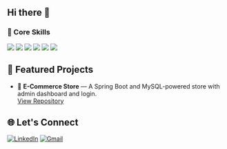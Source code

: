 ## Hi there 👋

<!--
**atharva8000/atharva8000** is a ✨ _special_ ✨ repository because its `README.md` (this file) appears on your GitHub profile.

Here are some ideas to get you started:

- 🔭 I’m currently working on ...
- 🌱 I’m currently learning ...
- 👯 I’m looking to collaborate on ...
- 🤔 I’m looking for help with ...
- 💬 Ask me about ...
- 📫 How to reach me: ...
- 😄 Pronouns: ...
- ⚡ Fun fact: ...
-->
### 🌟 Core Skills

<p>
  <!-- HTML -->
  <img src="https://img.shields.io/badge/HTML5-E34F26?style=for-the-badge&logo=html5&logoColor=white"/>
  
  <!-- CSS -->
  <img src="https://img.shields.io/badge/CSS3-1572B6?style=for-the-badge&logo=css3&logoColor=white"/>

  <!-- Java -->
  <img src="https://img.shields.io/badge/Java-ED8B00?style=for-the-badge&logo=java&logoColor=white"/>

  <!-- SQL -->
  <img src="https://img.shields.io/badge/SQL-336791?style=for-the-badge&logo=mysql&logoColor=white"/>

  <!-- Spring -->
  <img src="https://img.shields.io/badge/Spring-6DB33F?style=for-the-badge&logo=spring&logoColor=white"/>

  <!-- Spring Boot -->
  <img src="https://img.shields.io/badge/Spring%20Boot-6DB33F?style=for-the-badge&logo=springboot&logoColor=white"/>
</p>

## 📱 Featured Projects

- 🛒 **E-Commerce Store** — A Spring Boot and MySQL-powered store with admin dashboard and login.  
  [View Repository](https://github.com/atharva8000/ecommerce-store)

## 🌐 Let's Connect

[![LinkedIn](https://img.shields.io/badge/LinkedIn-blue?style=for-the-badge&logo=linkedin&logoColor=white)](https://www.linkedin.com/in/atharva-gadekar-263099284/)
[![Gmail](https://img.shields.io/badge/Gmail-D14836?style=for-the-badge&logo=gmail&logoColor=white)](mailto:atharva7758@gmail.com)

